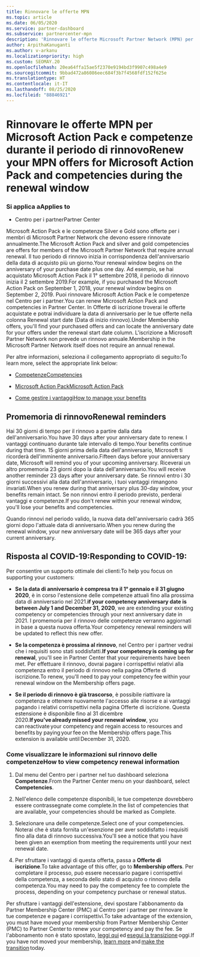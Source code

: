 ```yaml
---
title: Rinnovare le offerte MPN
ms.topic: article
ms.date: 06/05/2020
ms.service: partner-dashboard
ms.subservice: partnercenter-mpn
description: 'Rinnovare le offerte Microsoft Partner Network (MPN) per Microsoft Action Pack e competenze: il periodo di rinnovo inizia in corrispondenza dell’anniversario della data di acquisto più un giorno.'
author: ArpithaKanuganti
ms.author: v-arkanu
ms.localizationpriority: high
ms.custom: SEOMAY.20
ms.openlocfilehash: 20ea64ffa15ae5f2370e9194bd3f9907c498a4e9
ms.sourcegitcommit: 9bbad472a86086eec684f3b7f4568fdf152f625e
ms.translationtype: HT
ms.contentlocale: it-IT
ms.lasthandoff: 08/25/2020
ms.locfileid: "88846921"
---
```

# <a name="renew-your-mpn-offers-for-microsoft-action-pack-and-competencies-during-the-renewal-window"></a><span data-ttu-id="457c7-103">Rinnovare le offerte MPN per Microsoft Action Pack e competenze durante il periodo di rinnovo</span><span class="sxs-lookup"><span data-stu-id="457c7-103">Renew your MPN offers for Microsoft Action Pack and competencies during the renewal window</span></span>

### <a name="applies-to"></a><span data-ttu-id="457c7-104">Si applica a</span><span class="sxs-lookup"><span data-stu-id="457c7-104">Applies to</span></span>

- <span data-ttu-id="457c7-105">Centro per i partner</span><span class="sxs-lookup"><span data-stu-id="457c7-105">Partner Center</span></span>

<span data-ttu-id="457c7-106">Microsoft Action Pack e le competenze Silver e Gold sono offerte per i membri di Microsoft Partner Network che devono essere rinnovate annualmente.</span><span class="sxs-lookup"><span data-stu-id="457c7-106">The Microsoft Action Pack and silver and gold competencies are offers for members of the Microsoft Partner Network that require annual renewal.</span></span> <span data-ttu-id="457c7-107">Il tuo periodo di rinnovo inizia in corrispondenza dell'anniversario della data di acquisto più un giorno.</span><span class="sxs-lookup"><span data-stu-id="457c7-107">Your renewal window begins on the anniversary of your purchase date plus one day.</span></span> <span data-ttu-id="457c7-108">Ad esempio, se hai acquistato Microsoft Action Pack il 1° settembre 2018, il periodo di rinnovo inizia il 2 settembre 2019.</span><span class="sxs-lookup"><span data-stu-id="457c7-108">For example, if you purchased the Microsoft Action Pack on September 1, 2018, your renewal window begins on September 2, 2019.</span></span> <span data-ttu-id="457c7-109">Puoi rinnovare Microsoft Action Pack e le competenze nel Centro per i partner.</span><span class="sxs-lookup"><span data-stu-id="457c7-109">You can renew Microsoft Action Pack and competencies in Partner Center.</span></span> <span data-ttu-id="457c7-110">In Offerte di iscrizione troverai le offerte acquistate e potrai individuare la data di anniversario per le tue offerte nella colonna Renewal start date (Data di inizio rinnovo).</span><span class="sxs-lookup"><span data-stu-id="457c7-110">Under Membership offers, you'll find your purchased offers and can locate the anniversary date for your offers under the renewal start date column.</span></span> <span data-ttu-id="457c7-111">L'iscrizione a Microsoft Partner Network non prevede un rinnovo annuale.</span><span class="sxs-lookup"><span data-stu-id="457c7-111">Membership in the Microsoft Partner Network itself does not require an annual renewal.</span></span> 

<span data-ttu-id="457c7-112">Per altre informazioni, seleziona il collegamento appropriato di seguito:</span><span class="sxs-lookup"><span data-stu-id="457c7-112">To learn more, select the appropriate link below:</span></span> 

- [<span data-ttu-id="457c7-113">Competenze</span><span class="sxs-lookup"><span data-stu-id="457c7-113">Competencies</span></span>](learn-about-competencies.md)

- [<span data-ttu-id="457c7-114">Microsoft Action Pack</span><span class="sxs-lookup"><span data-stu-id="457c7-114">Microsoft Action Pack</span></span>](mpn-get-action-pack.md)

- [<span data-ttu-id="457c7-115">Come gestire i vantaggi</span><span class="sxs-lookup"><span data-stu-id="457c7-115">How to manage your benefits</span></span>](manage-your-partner-network-benefits.md)

## <a name="renewal-reminders"></a><span data-ttu-id="457c7-116">Promemoria di rinnovo</span><span class="sxs-lookup"><span data-stu-id="457c7-116">Renewal reminders</span></span> 

<span data-ttu-id="457c7-117">Hai 30 giorni di tempo per il rinnovo a partire dalla data dell'anniversario.</span><span class="sxs-lookup"><span data-stu-id="457c7-117">You have 30 days after your anniversary date to renew.</span></span> <span data-ttu-id="457c7-118">I vantaggi continuano durante tale intervallo di tempo.</span><span class="sxs-lookup"><span data-stu-id="457c7-118">Your benefits continue during that time.</span></span> <span data-ttu-id="457c7-119">15 giorni prima della data dell'anniversario, Microsoft ti ricorderà dell'imminente anniversario.</span><span class="sxs-lookup"><span data-stu-id="457c7-119">Fifteen days before your anniversary date, Microsoft will remind you of your upcoming anniversary.</span></span> <span data-ttu-id="457c7-120">Riceverai un altro promemoria 23 giorni dopo la data dell'anniversario.</span><span class="sxs-lookup"><span data-stu-id="457c7-120">You will receive another reminder 23 days after your anniversary date.</span></span> <span data-ttu-id="457c7-121">Se rinnovi entro i 30 giorni successivi alla data dell'anniversario, i tuoi vantaggi rimangono invariati.</span><span class="sxs-lookup"><span data-stu-id="457c7-121">When you renew during that anniversary plus 30-day window, your benefits remain intact.</span></span> <span data-ttu-id="457c7-122">Se non rinnovi entro il periodo previsto, perderai vantaggi e competenze.</span><span class="sxs-lookup"><span data-stu-id="457c7-122">If you don't renew within your renewal window, you'll lose your benefits and competencies.</span></span>

<span data-ttu-id="457c7-123">Quando rinnovi nel periodo valido, la nuova data dell'anniversario cadrà 365 giorni dopo l'attuale data di anniversario.</span><span class="sxs-lookup"><span data-stu-id="457c7-123">When you renew during the renewal window, your new anniversary date will be 365 days after your current anniversary.</span></span>

## <a name="responding-to-covid-19"></a><span data-ttu-id="457c7-124">Risposta al COVID-19:</span><span class="sxs-lookup"><span data-stu-id="457c7-124">Responding to COVID-19:</span></span>

<span data-ttu-id="457c7-125">Per consentire un supporto ottimale dei clienti:</span><span class="sxs-lookup"><span data-stu-id="457c7-125">To help you focus on supporting your customers:</span></span> 

- <span data-ttu-id="457c7-126">**Se la data di anniversario è compresa tra il 1° gennaio e il 31 giugno 2020**, è in corso l'estensione delle competenze attuali fino alla prossima data di anniversario nel 2021.</span><span class="sxs-lookup"><span data-stu-id="457c7-126">**if your competency anniversary date is between July 1 and December 31, 2020**, we are extending your existing competency or competencies through your next anniversary date in 2021.</span></span> <span data-ttu-id="457c7-127">I promemoria per il rinnovo delle competenze verranno aggiornati in base a questa nuova offerta.</span><span class="sxs-lookup"><span data-stu-id="457c7-127">Your competency renewal reminders will be updated to reflect this new offer.</span></span> 

- <span data-ttu-id="457c7-128">**Se la competenza è prossima al rinnovo**, nel Centro per i partner vedrai che i requisiti sono stati soddisfatti.</span><span class="sxs-lookup"><span data-stu-id="457c7-128">**If your competency is coming up for renewal**, you'll see in Partner Center that your requirements have been met.</span></span> <span data-ttu-id="457c7-129">Per effettuare il rinnovo, dovrai pagare i corrispettivi relativi alla competenza entro il periodo di rinnovo nella pagina Offerte di iscrizione.</span><span class="sxs-lookup"><span data-stu-id="457c7-129">To renew, you'll need to pay your competency fee within your renewal window on the Membership offers page.</span></span> 

- <span data-ttu-id="457c7-130">**Se il periodo di rinnovo è già trascorso**, è possibile riattivare la competenza e ottenere nuovamente l'accesso alle risorse e ai vantaggi pagando i relativi corrispettivi nella pagina Offerte di iscrizione. Questa estensione è disponibile fino al 31 dicembre 2020.</span><span class="sxs-lookup"><span data-stu-id="457c7-130">**If you've already missed your renewal window**, you can reactivate your competency and regain access to resources and benefits by paying your fee on the Membership offers page.This extension is available until December 31, 2020.</span></span>

### <a name="how-to-view-competency-renewal-information"></a><span data-ttu-id="457c7-131">Come visualizzare le informazioni sul rinnovo delle competenze</span><span class="sxs-lookup"><span data-stu-id="457c7-131">How to view competency renewal information</span></span>

1. <span data-ttu-id="457c7-132">Dal menu del Centro per i partner nel tuo dashboard seleziona **Competenze**.</span><span class="sxs-lookup"><span data-stu-id="457c7-132">From the Partner Center menu on your dashboard, select **Competencies**.</span></span>  

2. <span data-ttu-id="457c7-133">Nell'elenco delle competenze disponibili, le tue competenze dovrebbero essere contrassegnate come complete.</span><span class="sxs-lookup"><span data-stu-id="457c7-133">In the list of competencies that are available, your competencies should be marked as Complete.</span></span>  

3. <span data-ttu-id="457c7-134">Selezionare una delle competenze.</span><span class="sxs-lookup"><span data-stu-id="457c7-134">Select one of your competencies.</span></span> <span data-ttu-id="457c7-135">Noterai che è stata fornita un'esenzione per aver soddisfatto i requisiti fino alla data di rinnovo successiva.</span><span class="sxs-lookup"><span data-stu-id="457c7-135">You'll see a notice that you have been given an exemption from meeting the requirements until your next renewal date.</span></span>

4. <span data-ttu-id="457c7-136">Per sfruttare i vantaggi di questa offerta, passa a **Offerte di iscrizione**.</span><span class="sxs-lookup"><span data-stu-id="457c7-136">To take advantage of this offer, go to **Membership offers**.</span></span> <span data-ttu-id="457c7-137">Per completare il processo, può essere necessario pagare i corrispettivi della competenza, a seconda dello stato di acquisto o rinnovo della competenza.</span><span class="sxs-lookup"><span data-stu-id="457c7-137">You may need to pay the competency fee to complete the process, depending on your competency purchase or renewal status.</span></span> 

<span data-ttu-id="457c7-138">Per sfruttare i vantaggi dell'estensione, devi spostare l'abbonamento da Partner Membership Center (PMC) al Centro per i partner per rinnovare le tue competenze e pagare i corrispettivi.</span><span class="sxs-lookup"><span data-stu-id="457c7-138">To take advantage of the extension, you must have moved your membership from Partner Membership Center (PMC) to Partner Center to renew your competency and pay the fee.</span></span> <span data-ttu-id="457c7-139">Se l'abbonamento non è stato spostato, [leggi qui](prepare-pmc-pc-migration.md) ed [esegui la transizione](https://partners.microsoft.com/partnerprogram/Welcome.aspx) oggi.</span><span class="sxs-lookup"><span data-stu-id="457c7-139">If you have not moved your membership, [learn more](prepare-pmc-pc-migration.md) and [make the transition](https://partners.microsoft.com/partnerprogram/Welcome.aspx) today.</span></span>  

